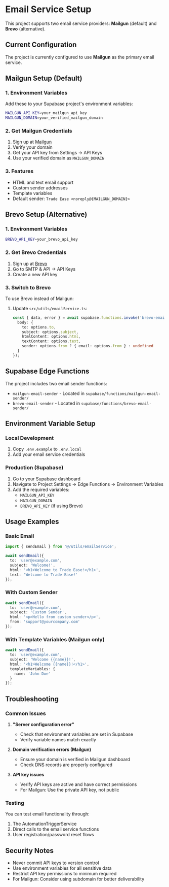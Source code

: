 # Email Service Setup

This project supports two email service providers: **Mailgun** (default) and **Brevo** (alternative).

## Current Configuration

The project is currently configured to use **Mailgun** as the primary email service.

## Mailgun Setup (Default)

### 1. Environment Variables
Add these to your Supabase project's environment variables:

```bash
MAILGUN_API_KEY=your_mailgun_api_key
MAILGUN_DOMAIN=your_verified_mailgun_domain
```

### 2. Get Mailgun Credentials
1. Sign up at [Mailgun](https://www.mailgun.com/)
2. Verify your domain
3. Get your API key from Settings → API Keys
4. Use your verified domain as `MAILGUN_DOMAIN`

### 3. Features
- HTML and text email support
- Custom sender addresses
- Template variables
- Default sender: `Trade Ease <noreply@{MAILGUN_DOMAIN}>`

## Brevo Setup (Alternative)

### 1. Environment Variables
```bash
BREVO_API_KEY=your_brevo_api_key
```

### 2. Get Brevo Credentials
1. Sign up at [Brevo](https://www.brevo.com/)
2. Go to SMTP & API → API Keys
3. Create a new API key

### 3. Switch to Brevo
To use Brevo instead of Mailgun:

1. Update `src/utils/emailService.ts`:
   ```typescript
   const { data, error } = await supabase.functions.invoke('brevo-email-sender', {
     body: {
       to: options.to,
       subject: options.subject,
       htmlContent: options.html,
       textContent: options.text,
       sender: options.from ? { email: options.from } : undefined
     }
   });
   ```

## Supabase Edge Functions

The project includes two email sender functions:

- `mailgun-email-sender` - Located in `supabase/functions/mailgun-email-sender/`
- `brevo-email-sender` - Located in `supabase/functions/brevo-email-sender/`

## Environment Variable Setup

### Local Development
1. Copy `.env.example` to `.env.local`
2. Add your email service credentials

### Production (Supabase)
1. Go to your Supabase dashboard
2. Navigate to Project Settings → Edge Functions → Environment Variables
3. Add the required variables:
   - `MAILGUN_API_KEY`
   - `MAILGUN_DOMAIN`
   - `BREVO_API_KEY` (if using Brevo)

## Usage Examples

### Basic Email
```typescript
import { sendEmail } from '@/utils/emailService';

await sendEmail({
  to: 'user@example.com',
  subject: 'Welcome!',
  html: '<h1>Welcome to Trade Ease!</h1>',
  text: 'Welcome to Trade Ease!'
});
```

### With Custom Sender
```typescript
await sendEmail({
  to: 'user@example.com',
  subject: 'Custom Sender',
  html: '<p>Hello from custom sender</p>',
  from: 'support@yourcompany.com'
});
```

### With Template Variables (Mailgun only)
```typescript
await sendEmail({
  to: 'user@example.com',
  subject: 'Welcome {{name}}!',
  html: '<h1>Welcome {{name}}!</h1>',
  templateVariables: {
    name: 'John Doe'
  }
});
```

## Troubleshooting

### Common Issues

1. **"Server configuration error"**
   - Check that environment variables are set in Supabase
   - Verify variable names match exactly

2. **Domain verification errors (Mailgun)**
   - Ensure your domain is verified in Mailgun dashboard
   - Check DNS records are properly configured

3. **API key issues**
   - Verify API keys are active and have correct permissions
   - For Mailgun: Use the private API key, not public

### Testing

You can test email functionality through:
1. The AutomationTriggerService
2. Direct calls to the email service functions
3. User registration/password reset flows

## Security Notes

- Never commit API keys to version control
- Use environment variables for all sensitive data
- Restrict API key permissions to minimum required
- For Mailgun: Consider using subdomain for better deliverability 